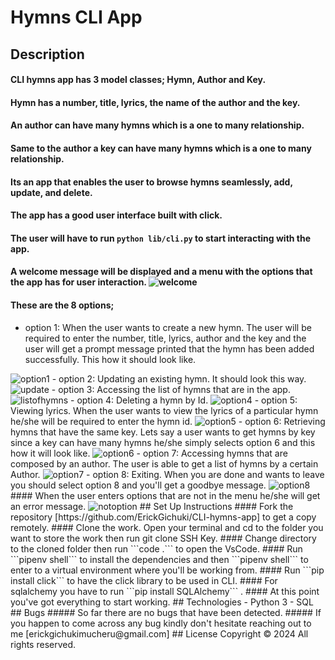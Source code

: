 # Hymns CLI App

## Description
#### CLI hymns app has 3 model classes; Hymn, Author and Key.
#### Hymn has a number, title, lyrics, the name of the author and the key.
#### An author can have many hymns which is a one to many relationship.
#### Same to the author a key can have many hymns which is a one to many relationship.
#### Its an app that enables the user to browse hymns seamlessly, add, update, and delete.
#### The app has a good user interface built with click.
#### The user will have to run ```python lib/cli.py``` to start interacting with the app.
#### A welcome message will be displayed and a menu with the options that the app has for user interaction. <img src="images/welcome.png" alt='welcome'>
#### These are the 8 options;
- option 1: When the user wants to create a new hymn. The user will be required to enter the number, title, lyrics, author and the key and the user will get a prompt message printed that the hymn has been added successfully. This how it should look like.
<img src="images/option1.png" alt="option1">
- option 2: Updating an existing hymn. It should look this way.
<img src="images/option2.png" alt="update">
- option 3: Accessing the list of hymns that are in the app.
<img src="images/option3.png" alt="listofhymns"> 
- option 4: Deleting a hymn by Id.
<img src="images/option4" alt="option4">
- option 5: Viewing lyrics. When the user wants to view the lyrics of a particular hymn he/she will be required to enter the hymn id.
<img src="images/option5.png" alt="option5">
- option 6: Retrieving hymns that have the same key. Lets say a user wants to get hymns by key since a key can have many hymns he/she simply selects option 6 and this how it will look like.
<img src="images/option6.png" alt="option6">
- option 7: Accessing hymns that are composed by an author. The user is able to get a list of hymns by a certain Author.
<img src="images/option7.png" alt="option7">
- option 8: Exiting. When you are done and wants to leave you should select option 8 and you'll get a goodbye message.
<img src="images/option8.png" alt="option8">
#### When the user enters options that are not in the menu he/she will get an error message.
<img src="images/notoption.png" alt="notoption">
## Set Up Instructions
#### Fork the repository [https://github.com/ErickGichuki/CLI-hymns-app] to get a copy remotely.
#### Clone the work. Open your terminal and cd to the folder you want to store the work then run git clone SSH Key.
#### Change directory to the cloned folder then run ```code .``` to open the VsCode.
#### Run ```pipenv shell``` to install the dependencies and then ```pipenv shell``` to enter to a virtual environment where you'll be working from.
#### Run ```pip install click``` to have the click library to be used in CLI.
#### For sqlalchemy you have to run ```pip install SQLAlchemy``` .
#### At this point you've got everything to start working.
## Technologies
- Python 3
- SQL
## Bugs
##### So far there are no bugs that have been detected.
##### If you happen to come across any bug kindly don't hesitate reaching out to me [erickgichukimucheru@gmail.com]
## License
Copyright &copy; 2024 All rights reserved.